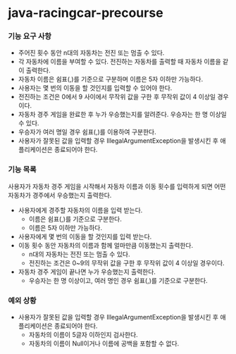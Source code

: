 # java-racingcar-precourse

### 기능 요구 사항
- 주어진 횟수 동안 n대의 자동차는 전진 또는 멈출 수 있다.
- 각 자동차에 이름을 부여할 수 있다. 전진하는 자동차를 출력할 때 자동차 이름을 같이 출력한다.
- 자동차 이름은 쉼표(,)를 기준으로 구분하며 이름은 5자 이하만 가능하다.
- 사용자는 몇 번의 이동을 할 것인지를 입력할 수 있어야 한다.
- 전진하는 조건은 0에서 9 사이에서 무작위 값을 구한 후 무작위 값이 4 이상일 경우이다.
- 자동차 경주 게임을 완료한 후 누가 우승했는지를 알려준다. 우승자는 한 명 이상일 수 있다.
- 우승자가 여러 명일 경우 쉼표(,)를 이용하여 구분한다.
- 사용자가 잘못된 값을 입력할 경우 IllegalArgumentException을 발생시킨 후 애플리케이션은 종료되어야 한다.

### 기능 목록
사용자가 자동차 경주 게임을 시작해서 자동차 이름과 이동 횟수를 입력하게 되면 어떤 자동차가 경주에서 우승했는지 출력한다.

- 사용자에게 경주할 자동차의 이름을 입력 받는다.
    - 이름은 쉼표(,)를 기준으로 구분한다.
    - 이름은 5자 이하만 가능하다.
- 사용자에게 몇 번의 이동을 할 것인지를 입력 받는다.
- 이동 횟수 동안 자동차의 이름과 함께 얼마만큼 이동했는지 출력한다.
    - n대의 자동차는 전진 또는 멈출 수 있다.
    - 전진하는 조건은 0~9의 무작위 값을 구한 후 무작위 값이 4 이상일 경우이다.
- 자동차 경주 게임이 끝나면 누가 우승했는지 출력한다.
    - 우승자는 한 명 이상이고, 여러 명인 경우 쉼표(,)를 기준으로 구분한다.

### 예외 상황
- 사용자가 잘못된 값을 입력할 경우 IllegalArgumentException을 발생시킨 후 애플리케이션은 종료되어야 한다.
  - 자동차의 이름이 5글자 이하인지 검사한다.
  - 자동차의 이름이 Null이거나 이름에 공백을 포함할 수 없다.